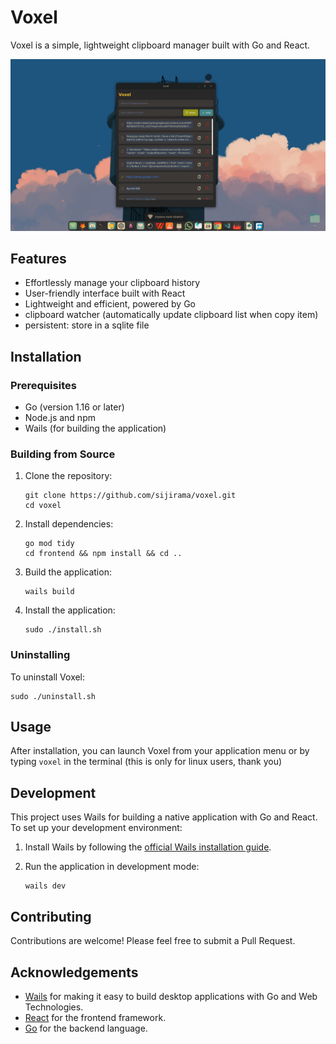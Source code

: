 # Voxel

Voxel is a simple, lightweight clipboard manager built with Go and React.

![Voxel Screenshot](assets/voxel.png)

## Features

- Effortlessly manage your clipboard history
- User-friendly interface built with React
- Lightweight and efficient, powered by Go
- clipboard watcher (automatically update clipboard list when copy item)
- persistent: store in a sqlite file

## Installation

### Prerequisites

- Go (version 1.16 or later)
- Node.js and npm
- Wails (for building the application)

### Building from Source

1. Clone the repository:
   ```
   git clone https://github.com/sijirama/voxel.git
   cd voxel
   ```

2. Install dependencies:
   ```
   go mod tidy
   cd frontend && npm install && cd ..
   ```

3. Build the application:
   ```
   wails build
   ```

4. Install the application:
   ```
   sudo ./install.sh
   ```

### Uninstalling

To uninstall Voxel:

```
sudo ./uninstall.sh
```

## Usage

After installation, you can launch Voxel from your application menu or by typing `voxel` in the terminal (this is only for linux users, thank you)


## Development

This project uses Wails for building a native application with Go and React. To set up your development environment:

1. Install Wails by following the [official Wails installation guide](https://wails.io/docs/gettingstarted/installation).

2. Run the application in development mode:
   ```
   wails dev
   ```

## Contributing

Contributions are welcome! Please feel free to submit a Pull Request.


## Acknowledgements

- [Wails](https://wails.io/) for making it easy to build desktop applications with Go and Web Technologies.
- [React](https://reactjs.org/) for the frontend framework.
- [Go](https://golang.org/) for the backend language.
